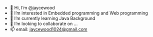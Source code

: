 - 👋 Hi, I’m @jaycewood
- 👀 I’m interested in Embedded programming and Web programming
- 🌱 I’m currently learning Java Background
- 💞️ I’m looking to collaborate on ...
- 📫 email: jaycewood1024@gmail.com

<!---
jaycewood/jaycewood is a ✨ special ✨ repository because its `README.md` (this file) appears on your GitHub profile.
You can click the Preview link to take a look at your changes.
--->
